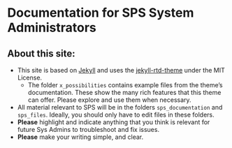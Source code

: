 # Documentation for SPS System Administrators


## About this site:

- This site is based on [Jekyll](https://jekyllrb.com/) and uses the [jekyll-rtd-theme](https://github.com/rundocs/jekyll-rtd-theme/tree/5590dc2c762cb733acc44abc4366f3602af9273e) under the MIT License.
  - The folder `x_possibilities` contains example files from the theme’s documentation. These show the many rich features that this theme can offer. Please explore and use them when necessary.
- All material relevant to SPS will be in the folders `sps_documentation` and `sps_files`. Ideally, you should only have to edit files in these folders.
- **Please** highlight and indicate anything that you think is relevant for future Sys Admins to troubleshoot and fix issues.
- **Please** make your writing simple, and clear. 

